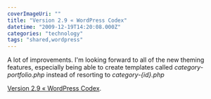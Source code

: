 ```yaml
---
coverImageUri: ""
title: "Version 2.9 « WordPress Codex"
datetime: "2009-12-19T14:20:08.000Z"
categories: "technology"
tags: "shared,wordpress"
---
```


A lot of improvements. I'm looking forward to all of the new theming features, especially being able to create templates called _category-portfolio.php_ instead of resorting to _category-{id}.php_

[Version 2.9 « WordPress Codex](http://codex.wordpress.org/Version_2.9).
